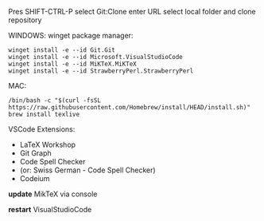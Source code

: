 Pres SHIFT-CTRL-P
select Git:Clone enter URL
select local folder and clone repository

WINDOWS: winget package manager:

```
winget install -e --id Git.Git
winget install -e --id Microsoft.VisualStudioCode
winget install -e --id MiKTeX.MiKTeX
winget install -e --id StrawberryPerl.StrawberryPerl
```

MAC:

```
/bin/bash -c "$(curl -fsSL https://raw.githubusercontent.com/Homebrew/install/HEAD/install.sh)"
brew install texlive
```

VSCode Extensions:

- LaTeX Workshop
- Git Graph
- Code Spell Checker
- (or: Swiss German - Code Spell Checker)
- Codeium

**update** MikTeX via console

**restart** VisualStudioCode
